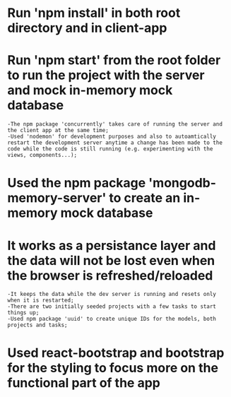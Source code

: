 # Run 'npm install' in both root directory and in client-app

# Run 'npm start' from the root folder to run the project with the server and mock in-memory mock database
    -The npm package 'concurrently' takes care of running the server and the client app at the same time;
    -Used 'nodemon' for development purposes and also to autoamtically restart the development server anytime a change has been made to the code while the code is still running (e.g. experimenting with the views, components...);

# Used the npm package 'mongodb-memory-server' to create an in-memory mock database

# It works as a persistance layer and the data will not be lost even when the browser is refreshed/reloaded
    -It keeps the data while the dev server is running and resets only when it is restarted;
    -There are two initially seeded projects with a few tasks to start things up;
    -Used npm package 'uuid' to create unique IDs for the models, both projects and tasks;

# Used react-bootstrap and bootstrap for the styling to focus more on the functional part of the app
